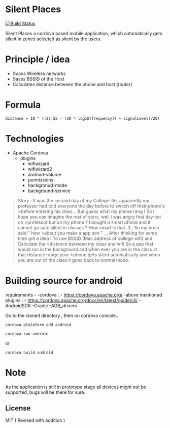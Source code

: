# Silent Places
[![Build Status](https://travis-ci.org/joemccann/dillinger.svg?branch=master)](https://drive.google.com/open?id=148CBxwcaWcS-P1IJueH28tNSFCuc3WVD)  

Silent Places a cordova based mobile application, which automatically gets silent in zones selected as silent by the users.

# Principle / idea

  - Scans Wireless networks
  - Saves BSSID of the Host
  - Calculates distance between the phone and host (router)

# Formula 

    distance = 10 ^ ((27.55 - (20 * log10(frequency)) + signalLevel)/20)


# Technologies
- Apache Cordova 
  - plugins
     - wifiwizard
     - wifiwizard2
     - android-volume
     - permissions
     - backgronud-mode
     - background-service

>Story : It was the second day of my College life, apparently my professor had told everyone the day before to switch off their phone's >before entering his class... But guess what my phone rang ! So I hope you can imagine the rest of story, well I was angry that day not on >professor but on my phone ? I bought a smart phone and it cannot go auto silent in classes ? How smart is that :3 , So my brain said " how >about you make a app son " ... After thinking for some time got a idea ! To use BSSID (Mac address of college wifi) and Calculate the >distance between my class and wifi.So a app that would run in the background and when ever you are in the class at that distance range your >phone gets silent automatically and when you are out of the class it goes back to normal mode. 

# Building source for android
requirements - 
 -cordova : - https://cordova.apache.org/
 -above mentioned plugins : - https://cordova.apache.org/docs/en/latest/guide/cli/
 -AndroidSDK
 -Gradle
 -ADB_drivers

 
 Go to the cloned directory , then on cordova console...
 
    cordova plateform add android 
    
    cordova run android

or 

    cordova build android

# Note
As the application is still in prototype stage all devices might not be supported, bugs will be there for sure.

License
----

MIT ( Revised with addition )


